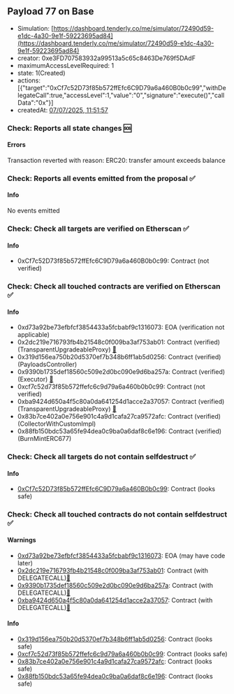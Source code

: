 ## Payload 77 on Base

- Simulation: [https://dashboard.tenderly.co/me/simulator/72490d59-e1dc-4a30-9e1f-59223695ad84](https://dashboard.tenderly.co/me/simulator/72490d59-e1dc-4a30-9e1f-59223695ad84)
- creator: 0xe3FD707583932a99513a5c65c8463De769f5DAdF
- maximumAccessLevelRequired: 1
- state: 1(Created)
- actions: [{"target":"0xCf7c52D73f85b572ffEfc6C9D79a6a460B0b0c99","withDelegateCall":true,"accessLevel":1,"value":"0","signature":"execute()","callData":"0x"}]
- createdAt: [07/07/2025, 11:51:57](https://basescan.org/tx/0x504a54ba9dd7a8540796b4f8677fa833d928c3b2ab1630807af89072e559af40)

### Check: Reports all state changes :sos:

#### Errors

Transaction reverted with reason: ERC20: transfer amount exceeds balance

### Check: Reports all events emitted from the proposal :white_check_mark:

#### Info

No events emitted

### Check: Check all targets are verified on Etherscan :white_check_mark:

#### Info

- 0xCf7c52D73f85b572ffEfc6C9D79a6a460B0b0c99: Contract (not verified) 

### Check: Check all touched contracts are verified on Etherscan :white_check_mark:

#### Info

- 0xd73a92be73efbfcf3854433a5fcbabf9c1316073: EOA (verification not applicable)
- 0x2dc219e716793fb4b21548c0f009ba3af753ab01: Contract (verified) (TransparentUpgradeableProxy) [:ghost:](https://github.com/bgd-labs/aave-address-book "GovernanceV3Base.PAYLOADS_CONTROLLER")
- 0x319d156ea750b20d5370ef7b348b6ff1ab5d0256: Contract (verified) (PayloadsController) 
- 0x9390b1735def18560c509e2d0bc090e9d6ba257a: Contract (verified) (Executor) [:ghost:](https://github.com/bgd-labs/aave-address-book "AaveV3Base.ACL_ADMIN, GovernanceV3Base.EXECUTOR_LVL_1")
- 0xcf7c52d73f85b572ffefc6c9d79a6a460b0b0c99: Contract (not verified) 
- 0xba9424d650a4f5c80a0da641254d1acce2a37057: Contract (verified) (TransparentUpgradeableProxy) [:ghost:](https://github.com/bgd-labs/aave-address-book "AaveV3Base.COLLECTOR")
- 0x83b7ce402a0e756e901c4a9d1cafa27ca9572afc: Contract (verified) (CollectorWithCustomImpl) 
- 0x88fb150bdc53a65fe94dea0c9ba0a6daf8c6e196: Contract (verified) (BurnMintERC677) 

### Check: Check all targets do not contain selfdestruct :white_check_mark:

#### Info

- [0xCf7c52D73f85b572ffEfc6C9D79a6a460B0b0c99](https://basescan.org/address/0xCf7c52D73f85b572ffEfc6C9D79a6a460B0b0c99): Contract (looks safe)

### Check: Check all touched contracts do not contain selfdestruct :white_check_mark:

#### Warnings

- [0xd73a92be73efbfcf3854433a5fcbabf9c1316073](https://basescan.org/address/0xd73a92be73efbfcf3854433a5fcbabf9c1316073): EOA (may have code later)
- [0x2dc219e716793fb4b21548c0f009ba3af753ab01](https://basescan.org/address/0x2dc219e716793fb4b21548c0f009ba3af753ab01): Contract (with DELEGATECALL)[:ghost:](https://github.com/bgd-labs/aave-address-book "GovernanceV3Base.PAYLOADS_CONTROLLER")
- [0x9390b1735def18560c509e2d0bc090e9d6ba257a](https://basescan.org/address/0x9390b1735def18560c509e2d0bc090e9d6ba257a): Contract (with DELEGATECALL)[:ghost:](https://github.com/bgd-labs/aave-address-book "AaveV3Base.ACL_ADMIN, GovernanceV3Base.EXECUTOR_LVL_1")
- [0xba9424d650a4f5c80a0da641254d1acce2a37057](https://basescan.org/address/0xba9424d650a4f5c80a0da641254d1acce2a37057): Contract (with DELEGATECALL)[:ghost:](https://github.com/bgd-labs/aave-address-book "AaveV3Base.COLLECTOR")

#### Info

- [0x319d156ea750b20d5370ef7b348b6ff1ab5d0256](https://basescan.org/address/0x319d156ea750b20d5370ef7b348b6ff1ab5d0256): Contract (looks safe)
- [0xcf7c52d73f85b572ffefc6c9d79a6a460b0b0c99](https://basescan.org/address/0xcf7c52d73f85b572ffefc6c9d79a6a460b0b0c99): Contract (looks safe)
- [0x83b7ce402a0e756e901c4a9d1cafa27ca9572afc](https://basescan.org/address/0x83b7ce402a0e756e901c4a9d1cafa27ca9572afc): Contract (looks safe)
- [0x88fb150bdc53a65fe94dea0c9ba0a6daf8c6e196](https://basescan.org/address/0x88fb150bdc53a65fe94dea0c9ba0a6daf8c6e196): Contract (looks safe)

